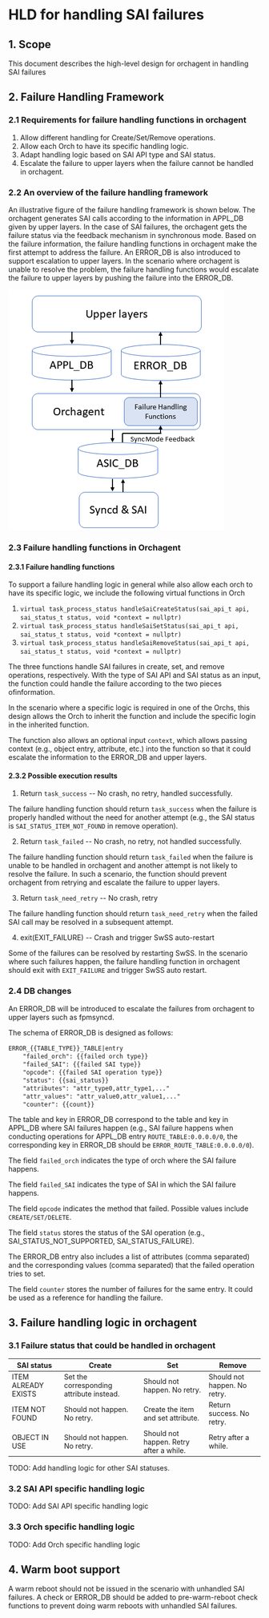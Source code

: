 # HLD for handling SAI failures

## 1. Scope

This document describes the high-level design for orchagent in handling SAI failures

## 2. Failure Handling Framework

### 2.1 Requirements for failure handling functions in orchagent

1. Allow different handling for Create/Set/Remove operations.
1. Allow each Orch to have its specific handling logic.
1. Adapt handling logic based on SAI API type and SAI status.
1. Escalate the failure to upper layers when the failure cannot be handled in orchagent.

### 2.2 An overview of the failure handling framework

An illustrative figure of the failure handling framework is shown below.
The orchagent generates SAI calls according to the information in APPL_DB given by upper layers.
In the case of SAI failures, the orchagent gets the failure status via the feedback mechanism in synchronous mode.
Based on the failure information, the failure handling functions in orchagent make the first attempt to address the failure.
An ERROR_DB is also introduced to support escalation to upper layers.
In the scenario where orchagent is unable to resolve the problem, the failure handling functions would escalate the failure to upper layers by pushing the failure into the ERROR_DB.

<img src="Framework.png">

### 2.3 Failure handling functions in Orchagent

#### 2.3.1 Failure handling functions

To support a failure handling logic in general while also allow each orch to have its specific logic, we include the following virtual functions in Orch

1. `virtual task_process_status handleSaiCreateStatus(sai_api_t api, sai_status_t status, void *context = nullptr)`
2. `virtual task_process_status handleSaiSetStatus(sai_api_t api, sai_status_t status, void *context = nullptr)`
3. `virtual task_process_status handleSaiRemoveStatus(sai_api_t api, sai_status_t status, void *context = nullptr)`

The three functions handle SAI failures in create, set, and remove operations, respectively.
With the type of SAI API and SAI status as an input, the function could handle the failure according to the two pieces ofinformation.

In the scenario where a specific logic is required in one of the Orchs, this design allows the Orch to inherit the function and include the specific login in the inherited function.

The function also allows an optional input `context`, which allows passing context (e.g., object entry, attribute, etc.) into the function so that it could escalate the information to the ERROR_DB and upper layers.

#### 2.3.2 Possible execution results

1. Return `task_success` --  No crash, no retry, handled successfully. 

The failure handling function should return `task_success` when the failure is properly handled without the need for another attempt (e.g., the SAI status is `SAI_STATUS_ITEM_NOT_FOUND` in remove operation).

2. Return `task_failed` -- No crash, no retry, not handled successfully. 

The failure handling function should return `task_failed` when the failure is unable to be handled in orchagent and another attempt is not likely to resolve the failure. In such a scenario, the function should prevent orchagent from retrying and escalate the failure to upper layers.

3. Return `task_need_retry` --  No crash, retry

The failure handling function should return `task_need_retry` when the failed SAI call may be resolved in a subsequent attempt.

4. exit(EXIT_FAILURE) -- Crash and trigger SwSS auto-restart

Some of the failures can be resolved by restarting SwSS.
In the scenario where such failures happen, the failure handling function in orchagent should exit with `EXIT_FAILURE` and trigger SwSS auto restart.

### 2.4 DB changes

An ERROR_DB will be introduced to escalate the failures from orchagent to upper layers such as fpmsyncd.

The schema of ERROR_DB is designed as follows:

```
ERROR_{{TABLE_TYPE}}_TABLE|entry
    "failed_orch": {{failed orch type}}
    "failed_SAI": {{failed SAI type}}
    "opcode": {{failed SAI operation type}}
    "status": {{sai_status}}
    "attributes": "attr_type0,attr_type1,..."
    "attr_values": "attr_value0,attr_value1,..."
    "counter": {{count}}
```

The table and key in ERROR_DB correspond to the table and key in APPL_DB where SAI failures happen (e.g., SAI failure happens when conducting operations for APPL_DB entry `ROUTE_TABLE:0.0.0.0/0`, the corresponding key in ERROR_DB should be `ERROR_ROUTE_TABLE:0.0.0.0/0`).

The field `failed_orch` indicates the type of orch where the SAI failure happens.

The field `failed_SAI` indicates the type of SAI in which the SAI failure happens.

The field `opcode` indicates the method that failed.
Possible values include `CREATE/SET/DELETE`.

The field `status` stores the status of the SAI operation (e.g., SAI_STATUS_NOT_SUPPORTED, SAI_STATUS_FAILURE).

The ERROR_DB entry also includes a list of attributes (comma separated) and the corresponding values (comma separated) that the failed operation tries to set.

The field `counter` stores the number of failures for the same entry. It could be used as a reference for handling the failure.

## 3. Failure handling logic in orchagent

### 3.1 Failure status that could be handled in orchagent

| SAI status | Create | Set | Remove |
|-----|-----|-----|-----|
| ITEM ALREADY EXISTS           | Set the corresponding attribute instead. | Should not happen. No retry. | Should not happen. No retry. |
| ITEM NOT FOUND                | Should not happen. No retry. | Create the item and set attribute. | Return success. No retry.
| OBJECT IN USE                 | Should not happen. No retry. | Should not happen. Retry after a while. | Retry after a while. |

TODO: Add handling logic for other SAI statuses.

### 3.2 SAI API specific handling logic

TODO: Add SAI API specific handling logic

### 3.3 Orch specific handling logic

TODO: Add Orch specific handling logic

## 4. Warm boot support

A warm reboot should not be issued in the scenario with unhandled SAI failures.
A check or ERROR_DB should be added to pre-warm-reboot check functions to prevent doing warm reboots with unhandled SAI failures.
